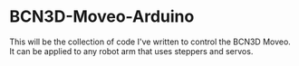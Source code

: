 # BCN3D-Moveo-Arduino
This will be the collection of code I've written to control the BCN3D Moveo. It can be applied to any robot arm that uses steppers and servos.
